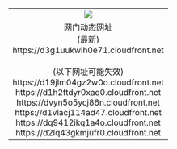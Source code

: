 ﻿<table>
  <tr></tr>
  <tr><td colspan=2 align=center><img src="https://d3g1uukwih0e71.cloudfront.net/Up/oGate.jpg" /></td></tr>
  <tr><td colspan=2 align=center>网门动态网址<br/>(最新)
<br>https://d3g1uukwih0e71.cloudfront.net
<br/><br/>(以下网址可能失效)
<br>https://d19jlm04gz2w0o.cloudfront.net
<br>https://d1h2ftdyr0xaq0.cloudfront.net
<br>https://dvyn5o5ycj86n.cloudfront.net
<br>https://d1vlacj114ad47.cloudfront.net
<br>https://dq9412ikq1a4o.cloudfront.net
<br>https://d2lq43gkmjufr0.cloudfront.net
    </td>
  </tr>
</table>
